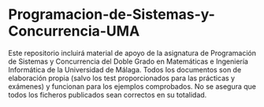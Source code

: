 # Programacion-de-Sistemas-y-Concurrencia-UMA
Este repositorio incluirá material de apoyo de la asignatura de Programación de Sistemas y Concurrencia del Doble Grado en Matemáticas e Ingeniería Informática de la Universidad de Málaga.
Todos los documentos son de elaboración propia (salvo los test proporcionados para las prácticas y exámenes) y funcionan para los ejemplos comprobados. No se asegura que todos los ficheros 
publicados sean correctos en su totalidad. 

